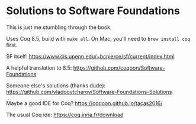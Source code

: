 Solutions to Software Foundations
=================================

This is just me stumbling through the book.

Uses Coq 8.5, build with `make all`.  On Mac, you'll need to `brew install coq` first.

SF itself:
https://www.cis.upenn.edu/~bcpierce/sf/current/index.html

A helpful translation to 8.5:
https://github.com/coqoon/Software-Foundations

Someone else's solutions (thanks dude):
https://github.com/vladoovtcharov/Software-Foundations-Solutions

Maybe a good IDE for Coq?
https://coqoon.github.io/tacas2016/

The usual Coq ide:
https://coq.inria.fr/download

